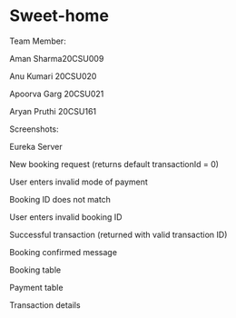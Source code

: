 # Sweet-home
Team Member:

Aman Sharma20CSU009

Anu Kumari 20CSU020

Apoorva Garg 20CSU021

Aryan Pruthi 20CSU161



Screenshots:

Eureka Server






New booking request (returns default transactionId = 0)




User enters invalid mode of payment


Booking ID does not match



User enters invalid booking ID



Successful transaction (returned with valid transaction ID)



Booking confirmed message



Booking table



Payment table



Transaction details



